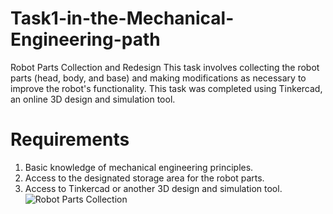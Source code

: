 # Task1-in-the-Mechanical-Engineering-path
Robot Parts Collection and Redesign
This task involves collecting the robot parts (head, body, and base) and making modifications as necessary to improve the robot's functionality. This task was completed using Tinkercad, an online 3D design and simulation tool.
# Requirements
1. Basic knowledge of mechanical engineering principles.
2. Access to the designated storage area for the robot parts.
3. Access to Tinkercad or another 3D design and simulation tool.
   ![Robot Parts Collection](https://github.com/NZ199/Task1-in-the-Mechanical-Engineering-path/assets/95175322/f2c521f9-841b-44f6-ae69-9c96faf36992)

